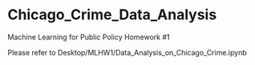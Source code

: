 # Chicago_Crime_Data_Analysis

Machine Learning for Public Policy Homework #1

Please refer to Desktop/MLHW1/Data_Analysis_on_Chicago_Crime.ipynb
